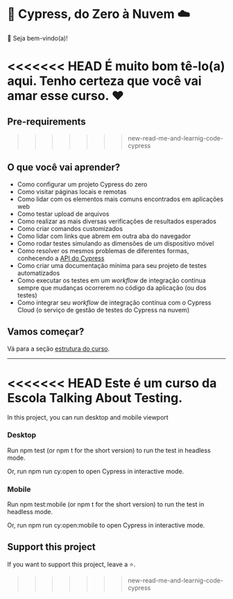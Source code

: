 # 🌲 Cypress, do Zero à Nuvem ☁️

👋 Seja bem-vindo(a)!

<<<<<<< HEAD
É muito bom tê-lo(a) aqui. Tenho certeza que você vai amar esse curso. ❤️
=======
## Pre-requirements
>>>>>>> new-read-me-and-learnig-code-cypress

## O que você vai aprender?

- Como configurar um projeto Cypress do zero
- Como visitar páginas locais e remotas
- Como lidar com os elementos mais comuns encontrados em aplicações web
- Como testar upload de arquivos
- Como realizar as mais diversas verificações de resultados esperados
- Como criar comandos customizados
- Como lidar com links que abrem em outra aba do navegador
- Como rodar testes simulando as dimensões de um dispositivo móvel
- Como resolver os mesmos problemas de diferentes formas, conhecendo a [API do Cypress](https://docs.cypress.io/api/table-of-contents)
- Como criar uma documentação mínima para seu projeto de testes automatizados
- Como executar os testes em um _workflow_ de integração contínua sempre que mudanças ocorrerem no código da aplicação (ou dos testes)
- Como integrar seu _workflow_ de integração contínua com o Cypress Cloud (o serviço de gestão de testes do Cypress na nuvem)

## Vamos começar?

Vá para a seção [estrutura do curso](./lessons/_course-structure_.md).

___

<<<<<<< HEAD
Este é um curso da **Escola Talking About Testing**.
=======
In this project, you can run desktop and mobile viewport

### Desktop

Run npm test (or npm t for the short version) to run the test in headless mode.

Or, run npm run cy:open to open Cypress in interactive mode.

### Mobile

Run npm test:mobile (or npm t for the short version) to run the test in headless mode.

Or, run npm run cy:open:mobile to open Cypress in interactive mode.

## Support this project

If you want to support this project, leave a ⭐.
>>>>>>> new-read-me-and-learnig-code-cypress
